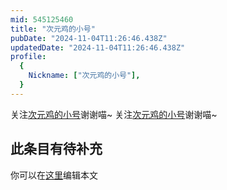 ```yaml
---
mid: 545125460
title: "次元鸡的小号"
pubDate: "2024-11-04T11:26:46.438Z"
updatedDate: "2024-11-04T11:26:46.438Z"
profile:
  {
    Nickname: ["次元鸡的小号"],
  }
---
```


关注[次元鸡的小号](https://space.bilibili.com/545125460)谢谢喵~ 关注[次元鸡的小号](https://space.bilibili.com/545125460)谢谢喵~

## 此条目有待补充
你可以在[这里](https://github.com/Yuhanawa/VTuber.ICU-Content/edit/master/v/次元鸡的小号/index.md)编辑本文
